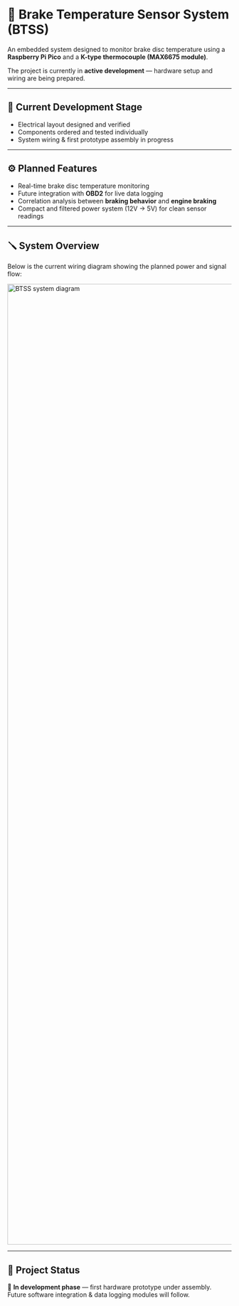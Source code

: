 # 🧩 Brake Temperature Sensor System (BTSS)

An embedded system designed to monitor brake disc temperature using a **Raspberry Pi Pico** and a **K-type thermocouple (MAX6675 module)**.

The project is currently in **active development** — hardware setup and wiring are being prepared.

---

## 🔧 Current Development Stage

- Electrical layout designed and verified  
- Components ordered and tested individually  
- System wiring & first prototype assembly in progress  

---

## ⚙️ Planned Features

- Real-time brake disc temperature monitoring  
- Future integration with **OBD2** for live data logging  
- Correlation analysis between **braking behavior** and **engine braking**  
- Compact and filtered power system (12V → 5V) for clean sensor readings  

---

## 🪛 System Overview

Below is the current wiring diagram showing the planned power and signal flow:

<img width="3460" height="2161" alt="BTSS system diagram" src="https://github.com/user-attachments/assets/e849b589-5996-4ba9-896b-1604831a2a74" />

---

## 📅 Project Status

🧩 **In development phase** — first hardware prototype under assembly.  
Future software integration & data logging modules will follow.
